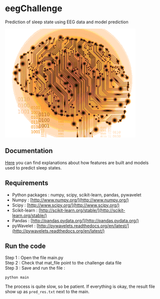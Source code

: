# eegChallenge
Prediction of sleep state using EEG data and model prediction

![neuraleeg](doc/Pictures/neuraleeg.png)

## Documentation
[Here](doc/EEG_Rapport.pdf) you can find explanations about how features are built and 
models used to predict sleep states.

## Requirements
- Python packages : numpy, scipy, scikit-learn, pandas, pywavelet  
- Numpy : [http://www.numpy.org/](http://www.numpy.org/)
- Scipy : [http://www.scipy.org/](http://www.scipy.org/)
- Scikit-learn : [http://scikit-learn.org/stable/](http://scikit-learn.org/stable/)
- Pandas : [http://pandas.pydata.org/](http://pandas.pydata.org/)
- pyWavelet : [http://pywavelets.readthedocs.org/en/latest/](http://pywavelets.readthedocs.org/en/latest/)

## Run the code
Step 1 : Open the file main.py  
Step 2 : Check that mat_file point to the challenge data file  
Step 3 : Save and run the file : 
```
python main
```  
The process is quite slow, so be patient. If everything is okay, the result file 
show up as ```pred_res.txt``` next to the main. 

